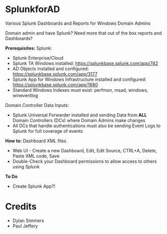 # SplunkforAD

Various Splunk Dashboards and Reports for Windows Domain Admins

Domain admin and have Splunk?  Need more that out of the box reports and Dashboards?

**Prerequisites:**
Splunk:
- Splunk Enterprise/Cloud
- Splunk TA Windows installed: https://splunkbase.splunk.com/app/742
- AD Objects installed and configured: https://splunkbase.splunk.com/app/3177
- Splunk App for Windows Infrastructure installed and configured: https://splunkbase.splunk.com/app/1680
- Standard Windows Indexes must exist: perfmon, msad, windows, wineventlog

Domain Controller Data Inputs:
- Splunk Universal Forwarder installed and sending Data from **ALL** Domain Controllers (DCs) where Domain Admins make changes
- All DCs that handle authentications must also be sending Event Logs to Splunk for full coverage of events

**How to:**
Dashboard XML files
- Web UI - Create a new Dashboard, Edit, Edit Source, CTRL+A, Delete, Paste XML code, Save
- Double-Check your Dashboard permissions to allow access to others using Splunk

**To Do**
- Create Splunk App?!




Credits
=========================================
- Dylan Simmers
- Paul Jeffery
